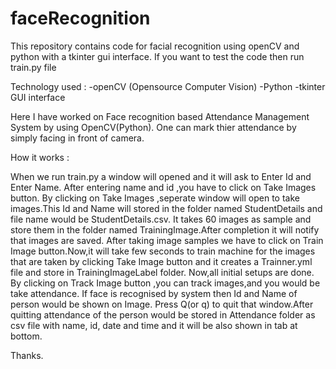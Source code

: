 # faceRecognition

This repository contains code for facial recognition using openCV and python with a tkinter gui interface. If you want to test the code then run train.py file

Technology used :
-openCV (Opensource Computer Vision)
-Python
-tkinter GUI interface

Here I have worked  on Face recognition based Attendance Management System by using OpenCV(Python). One can mark thier attendance by simply facing in front of camera. 

How it works :

When we run train.py a window will opened and it will ask to Enter Id and Enter Name. After entering  name and id ,you have to click on Take Images button. By clicking on Take Images ,seperate window will open to take images.This Id and Name will stored in the folder named StudentDetails and file name would be  StudentDetails.csv. It takes 60 images as sample and store them in the folder named TrainingImage.After completion it will notify that images are saved.
After taking image samples we have to click on Train Image button.Now,it will take few seconds to train machine for the images that are taken by clicking Take Image button and it  creates a Trainner.yml file and store in TrainingImageLabel folder.
Now,all initial setups are done. By clicking on Track Image button ,you can track images,and you would be take attendance. If face is recognised by system then Id and Name of person would be  shown on Image. Press Q(or q) to quit that window.After quitting  attendance of the  person would be stored in Attendance folder as csv file with name, id, date and time and it will be  also shown in tab at bottom.

Thanks.

